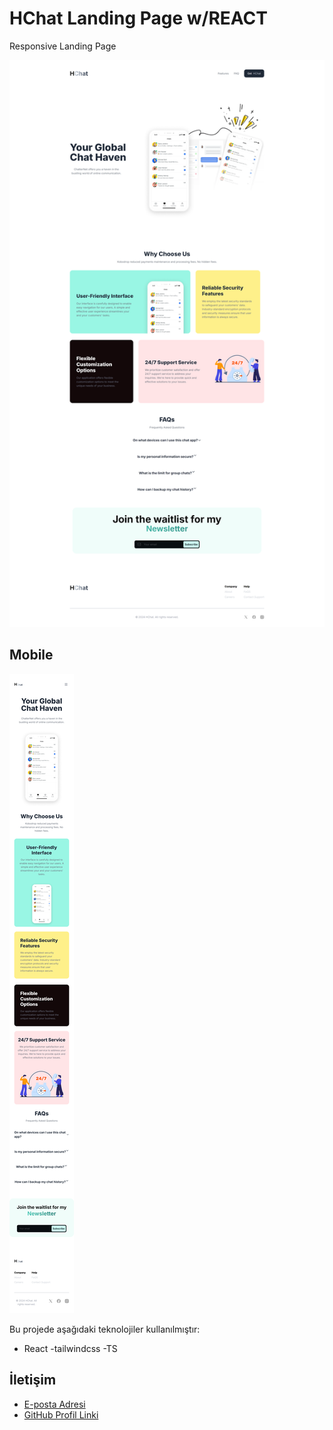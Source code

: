 # HChat Landing Page w/REACT

Responsive Landing Page

![Design preview](./design/design1.png)

## Mobile

![Design preview](./design/design2.png)

Bu projede aşağıdaki teknolojiler kullanılmıştır:

- React
  -tailwindcss
  -TS

## İletişim

- [E-posta Adresi](efekanheper@icloud.com)
- [GitHub Profil Linki](https://github.com/efekanheper)

